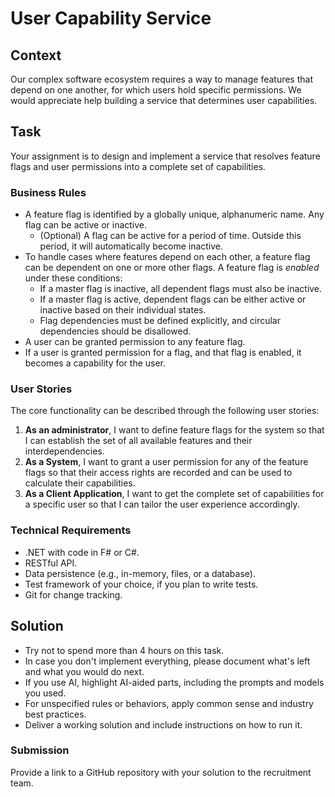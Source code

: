 # User Capability Service

## Context

Our complex software ecosystem requires a way to manage features that depend on one another, for which users hold specific permissions. We would appreciate help building a service that determines user capabilities.

## Task

Your assignment is to design and implement a service that resolves feature flags and user permissions into a complete set of capabilities.

### Business Rules

- A feature flag is identified by a globally unique, alphanumeric name. Any flag can be active or inactive.  
  - (Optional) A flag can be active for a period of time. Outside this period, it will automatically become inactive.  
- To handle cases where features depend on each other, a feature flag can be dependent on one or more other flags. A feature flag is _enabled_ under these conditions:  
  - If a master flag is inactive, all dependent flags must also be inactive.  
  - If a master flag is active, dependent flags can be either active or inactive based on their individual states.  
  - Flag dependencies must be defined explicitly, and circular dependencies should be disallowed.  
- A user can be granted permission to any feature flag.  
- If a user is granted permission for a flag, and that flag is enabled, it becomes a capability for the user.

### User Stories

The core functionality can be described through the following user stories:

1. **As an administrator**, I want to define feature flags for the system so that I can establish the set of all available features and their interdependencies.  
2. **As a System**, I want to grant a user permission for any of the feature flags so that their access rights are recorded and can be used to calculate their capabilities.  
3. **As a Client Application**, I want to get the complete set of capabilities for a specific user so that I can tailor the user experience accordingly.

### Technical Requirements

- .NET with code in F# or C#.  
- RESTful API.  
- Data persistence (e.g., in-memory, files, or a database).  
- Test framework of your choice, if you plan to write tests.  
- Git for change tracking.

## Solution

- Try not to spend more than 4 hours on this task.  
- In case you don't implement everything, please document what's left and what you would do next.  
- If you use AI, highlight AI-aided parts, including the prompts and models you used.  
- For unspecified rules or behaviors, apply common sense and industry best practices.  
- Deliver a working solution and include instructions on how to run it.

### Submission

Provide a link to a GitHub repository with your solution to the recruitment team.
